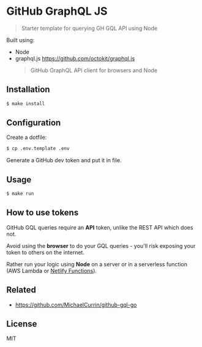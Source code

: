 # GitHub GraphQL JS
> Starter template for querying GH GQL API using Node


Built using:

- Node
- graphql.js https://github.com/octokit/graphql.js
    > GitHub GraphQL API client for browsers and Node


## Installation

```sh
$ make install
```

## Configuration

Create a dotfile:

```sh
$ cp .env.template .env
```

Generate a GitHub dev token and put it in file.


## Usage

```sh
$ make run
```


## How to use tokens

GitHub GQL queries require an  **API** token, unlike the REST API which does not.

Avoid using the **browser** to do your GQL queries - you'll risk exposing your token to others on the internet.

Rather run your logic using **Node** on a server or in a serverless function (AWS Lambda or [Netlify Functions][]).

[Netlify Functions]: https://michaelcurrin.github.io/dev-resources/resources/ci-cd/netlify/functions.html


## Related

- https://github.com/MichaelCurrin/github-gql-go


## License 

MIT
